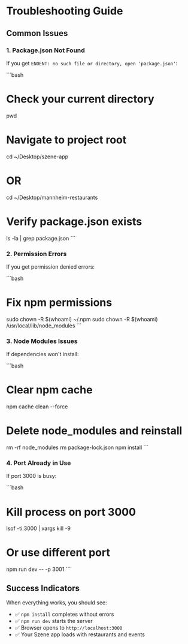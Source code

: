 # Troubleshooting Guide

## Common Issues

### 1. Package.json Not Found
If you get `ENOENT: no such file or directory, open 'package.json'`:

\`\`\`bash
# Check your current directory
pwd

# Navigate to project root
cd ~/Desktop/szene-app
# OR
cd ~/Desktop/mannheim-restaurants

# Verify package.json exists
ls -la | grep package.json
\`\`\`

### 2. Permission Errors
If you get permission denied errors:

\`\`\`bash
# Fix npm permissions
sudo chown -R $(whoami) ~/.npm
sudo chown -R $(whoami) /usr/local/lib/node_modules
\`\`\`

### 3. Node Modules Issues
If dependencies won't install:

\`\`\`bash
# Clear npm cache
npm cache clean --force

# Delete node_modules and reinstall
rm -rf node_modules
rm package-lock.json
npm install
\`\`\`

### 4. Port Already in Use
If port 3000 is busy:

\`\`\`bash
# Kill process on port 3000
lsof -ti:3000 | xargs kill -9

# Or use different port
npm run dev -- -p 3001
\`\`\`

## Success Indicators

When everything works, you should see:
- ✅ `npm install` completes without errors
- ✅ `npm run dev` starts the server
- ✅ Browser opens to `http://localhost:3000`
- ✅ Your Szene app loads with restaurants and events
